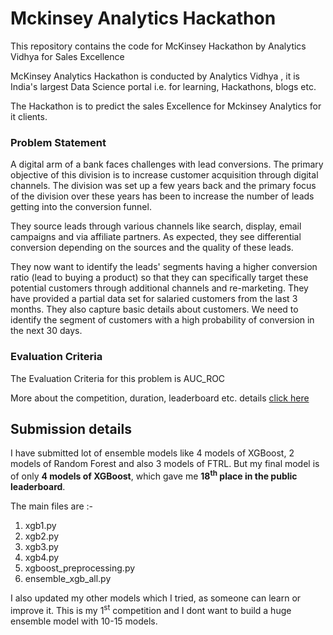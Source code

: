 # Mckinsey Analytics Hackathon
This repository contains the code for McKinsey Hackathon by Analytics Vidhya for Sales Excellence

McKinsey Analytics Hackathon is conducted by Analytics Vidhya , it is India's largest Data Science portal i.e. for learning, Hackathons, blogs etc.

The Hackathon is to predict the sales Excellence for Mckinsey Analytics for it clients.

### Problem Statement
A digital arm of a bank faces challenges with lead conversions. The primary objective of this division is to increase customer acquisition through digital channels. The division was set up a few years back and the primary focus of the division over these years has been to increase the number of leads getting into the conversion funnel.

They source leads through various channels like search, display, email campaigns and via affiliate partners. As expected, they see differential conversion depending on the sources and the quality of these leads.

They now want to identify the leads' segments having a higher conversion ratio (lead to buying a product) so that they can specifically target these potential customers through additional channels and re-marketing. They have provided a partial data set for salaried customers from the last 3 months. They also capture basic details about customers. We need to identify the segment of customers with a high probability of conversion in the next 30 days.

### Evaluation Criteria
The Evaluation Criteria for this problem is AUC_ROC


More about the competition, duration, leaderboard etc. details
[click here](https://datahack.analyticsvidhya.com/contest/mckinsey-analytics-online-hackathon-ii/)

## Submission details

I have submitted lot of ensemble models like 4 models of XGBoost, 2 models of Random Forest and also 3 models of FTRL.
But my final model is of only **4 models of XGBoost**, which gave me **18<sup>th</sup> place in the public leaderboard**.

The main files are :-
  1. xgb1.py
  2. xgb2.py
  3. xgb3.py
  4. xgb4.py
  5. xgboost_preprocessing.py
  6. ensemble_xgb_all.py
  
 I also updated my other models which I tried, as someone can learn or improve it.
 This is my 1<sup>st</sup> competition and I dont want to build a huge ensemble model with 10-15 models.
